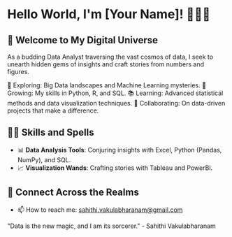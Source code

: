 # Hello World, I'm [Your Name]! 👨‍💻🚀

## 🌌 Welcome to My Digital Universe

As a budding Data Analyst traversing the vast cosmos of data, I seek to unearth hidden gems of insights and craft stories from numbers and figures.

🔭 Exploring: Big Data landscapes and Machine Learning mysteries.
🌱 Growing: My skills in Python, R, and SQL.
📚 Learning: Advanced statistical methods and data visualization techniques.
🤝 Collaborating: On data-driven projects that make a difference.

<!-- ## 📜 The Tale of My Quests

In my repository of wonders, you'll find projects that are not just code, but tales of challenges, learning, and triumphs.

- **[Project Name]**: A tale of [Brief description]. ([View Repository](#))
- **[Project Name]**: An adventure in [Brief description]. ([View Repository](#)) -->

## 🧙‍♂️ Skills and Spells

- 📊 **Data Analysis Tools**: Conjuring insights with Excel, Python (Pandas, NumPy), and SQL.
- 📈 **Visualization Wands**: Crafting stories with Tableau and PowerBI.

## 📡 Connect Across the Realms

- 📫 How to reach me: sahithi.vakulabharanam@gmail.com


"Data is the new magic, and I am its sorcerer." - Sahithi Vakulabharanam
